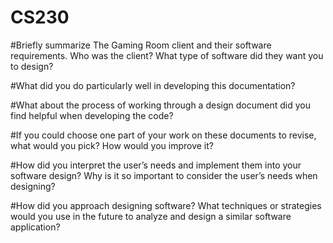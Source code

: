 # CS230


#Briefly summarize The Gaming Room client and their software requirements. Who was the client? What type of software did they want you to design?


#What did you do particularly well in developing this documentation?


#What about the process of working through a design document did you find helpful when developing the code?


#If you could choose one part of your work on these documents to revise, what would you pick? How would you improve it?


#How did you interpret the user’s needs and implement them into your software design? Why is it so important to consider the user’s needs when designing?


#How did you approach designing software? What techniques or strategies would you use in the future to analyze and design a similar software application?
